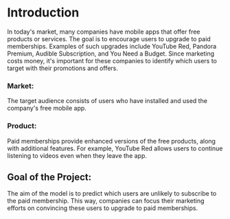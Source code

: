 # Introduction
In today's market, many companies have mobile apps that offer free products or services. The goal is to encourage users to upgrade to paid memberships. Examples of such upgrades include YouTube Red, Pandora Premium, Audible Subscription, and You Need a Budget. Since marketing costs money, it's important for these companies to identify which users to target with their promotions and offers.

### Market:
The target audience consists of users who have installed and used the company's free mobile app.

### Product:
Paid memberships provide enhanced versions of the free products, along with additional features. For example, YouTube Red allows users to continue listening to videos even when they leave the app.

## Goal of the Project:
The aim of the model is to predict which users are unlikely to subscribe to the paid membership. This way, companies can focus their marketing efforts on convincing these users to upgrade to paid memberships.
